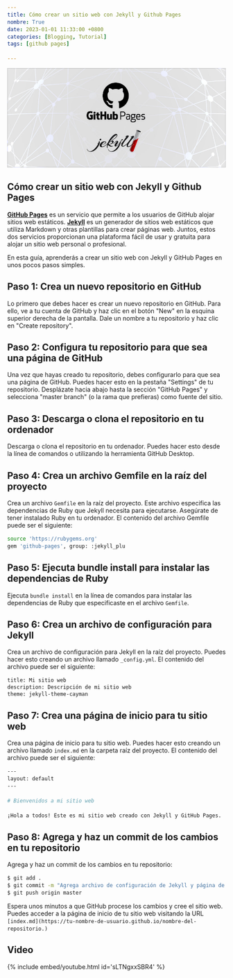 ```yaml
---
title: Cómo crear un sitio web con Jekyll y Github Pages
nombre: True
date: 2023-01-01 11:33:00 +0800
categories: [Blogging, Tutorial]
tags: [github pages]

---
```

![Desktop View](/assets/img/title-image.jpg)
## Cómo crear un sitio web con Jekyll y Github Pages

[**GitHub Pages**](https://pages.github.com/) es un servicio que permite a los usuarios de GitHub alojar sitios web estáticos. [**Jekyll**](https://jekyllrb.com/) es un generador de sitios web estáticos que utiliza Markdown y otras plantillas para crear páginas web. Juntos, estos dos servicios proporcionan una plataforma fácil de usar y gratuita para alojar un sitio web personal o profesional.

En esta guía, aprenderás a crear un sitio web con Jekyll y GitHub Pages en unos pocos pasos simples.

<h2 data-toc-skip>Paso 1: Crea un nuevo repositorio en GitHub</h2>

Lo primero que debes hacer es crear un nuevo repositorio en GitHub. Para ello, ve a tu cuenta de GitHub y haz clic en el botón "New" en la esquina superior derecha de la pantalla. Dale un nombre a tu repositorio y haz clic en "Create repository".

<h2 data-toc-skip>Paso 2: Configura tu repositorio para que sea una página de GitHub</h2>

Una vez que hayas creado tu repositorio, debes configurarlo para que sea una página de GitHub. Puedes hacer esto en la pestaña "Settings" de tu repositorio. Desplázate hacia abajo hasta la sección "GitHub Pages" y selecciona "master branch" (o la rama que prefieras) como fuente del sitio.

<h2 data-toc-skip>Paso 3: Descarga o clona el repositorio en tu ordenador</h2>

Descarga o clona el repositorio en tu ordenador. Puedes hacer esto desde la línea de comandos o utilizando la herramienta GitHub Desktop.


<h2 data-toc-skip>Paso 4: Crea un archivo Gemfile en la raíz del proyecto</h2>

Crea un archivo `Gemfile` en la raíz del proyecto. Este archivo especifica las dependencias de Ruby que Jekyll necesita para ejecutarse. Asegúrate de tener instalado Ruby en tu ordenador. El contenido del archivo Gemfile puede ser el siguiente:

```bash
source 'https://rubygems.org'
gem 'github-pages', group: :jekyll_plu
```

<h2 data-toc-skip>Paso 5: Ejecuta bundle install para instalar las dependencias de Ruby</h2>

Ejecuta `bundle install` en la línea de comandos para instalar las dependencias de Ruby que especificaste en el archivo `Gemfile`.


<h2 data-toc-skip>Paso 6: Crea un archivo de configuración para Jekyll</h2>

Crea un archivo de configuración para Jekyll en la raíz del proyecto. Puedes hacer esto creando un archivo llamado `_config.yml`. El contenido del archivo puede ser el siguiente:

```
title: Mi sitio web
description: Descripción de mi sitio web
theme: jekyll-theme-cayman

```

<h2 data-toc-skip>Paso 7: Crea una página de inicio para tu sitio web</h2>

Crea una página de inicio para tu sitio web. Puedes hacer esto creando un archivo llamado `index.md` en la carpeta raíz del proyecto. El contenido del archivo puede ser el siguiente:

```bash
---
layout: default
---

# Bienvenidos a mi sitio web

¡Hola a todos! Este es mi sitio web creado con Jekyll y GitHub Pages.
```

<h2 data-toc-skip>Paso 8: Agrega y haz un commit de los cambios en tu repositorio</h2>

Agrega y haz un commit de los cambios en tu repositorio:

```bash
$ git add .
$ git commit -m "Agrega archivo de configuración de Jekyll y página de inicio"
$ git push origin master
```
Espera unos minutos a que GitHub procese los cambios y cree el sitio web. Puedes acceder a la página de inicio de tu sitio web visitando la URL `[index.md](https://tu-nombre-de-usuario.github.io/nombre-del-repositorio.)`

## Video

{% include embed/youtube.html id='sLTNgxxSBR4' %}

